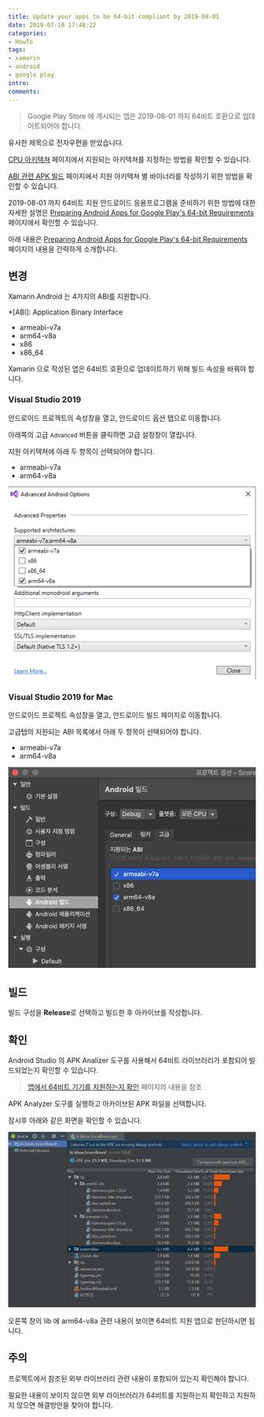 ```yaml
---
title: Update your apps to be 64-bit compliant by 2019-08-01
date: 2019-07-10 17:48:22
categories:
- HowTo
tags:
- xamarin
- android
- google play
intro:
comments:
---
```


> Google Play Store 에 게시되는 앱은 2019-08-01 까지 64비트 호환으로 업데이트되어야 합니다.

유사한 제목으로 전자우편을 받았습니다.

[CPU 아키텍쳐](https://docs.microsoft.com/ko-kr/xamarin/android/app-fundamentals/cpu-architectures?tabs=windows&WT.mc_id=docs-forums-jamont) 페이지에서 지원되는 아키텍쳐를 지정하는 방법을 확인할 수 있습니다.

[ABI 관련 APK 빌드](https://docs.microsoft.com/ko-kr/xamarin/android/deploy-test/building-apps/abi-specific-apks) 페이지에서 지원 아키텍쳐 별 바이너리를 작성하기 위한 방법을 확인할 수 있습니다.

2019-08-01 까지 64비트 지원 안드로이드 응용프로그램을 준비하기 위한 방법에 대한 자세한 설명은 [Preparing Android Apps for Google Play's 64-bit Requirements](https://devblogs.microsoft.com/xamarin/64-bit-requirements-xamarin-android-apps/) 페이지에서 확인할 수 있습니다.

아래 내용은 [Preparing Android Apps for Google Play's 64-bit Requirements](https://devblogs.microsoft.com/xamarin/64-bit-requirements-xamarin-android-apps/) 페이지의 내용을 간략하게 소개합니다.

## 변경

Xamarin.Android 는 4가지의 ABI를 지원합니다.

\*[ABI]: Application Binary Interface

-   armeabi-v7a
-   arm64-v8a
-   x86
-   x86_64

Xamarin 으로 작성된 앱은 64비트 호환으로 업데이트하기 위해 빌드 속성을 바꿔야 합니다.

### Visual Studio 2019

안드로이드 프로젝트의 속성창을 열고, 안드로이드 옵션 탭으로 이동합니다.

아래쪽의 고급 <small>Advanced</small> 버튼을 클릭하면 고급 설정창이 열립니다.

지원 아키텍쳐에 아래 두 항목이 선택되어야 합니다.

-   armeabi-v7a
-   arm64-v8a

![](./vs2019-android-x64.png)

### Visual Studio 2019 for Mac

안드로이드 프로젝트 속성창을 열고, 안드로이드 빌드 페이지로 이동합니다.

고급탭의 지원되는 ABI 목록에서 아래 두 항목이 선택되어야 합니다.

-   armeabi-v7a
-   arm64-v8a

![](./vs2019forMac-android-x64.png)

## 빌드

빌드 구성을 **Release**로 선택하고 빌드한 후 아카이브를 작성합니다.

## 확인

Android Studio 의 APK Analizer 도구를 사용해서 64비트 라이브러리가 포함되어 빌드되었는지 확인할 수 있습니다.

> [앱에서 64비트 기기를 지원하는지 확인](https://developer.android.com/distribute/best-practices/develop/64-bit?hl=ko) 페이지의 내용을 참조

APK Analyzer 도구를 실행하고 아카이브된 APK 파일을 선택합니다.

잠시후 아래와 같은 화면을 확인할 수 있습니다.

![](./scoreboard.png)

오른쪽 창의 lib 에 arm64-v8a 관련 내용이 보이면 64비트 지원 앱으로 판단하시면 됩니다.

## 주의

프로젝트에서 참조된 외부 라이브러리 관련 내용이 포함되어 있는지 확인해야 합니다.

필요한 내용이 보이지 않으면 외부 라이브러리가 64비트를 지원하는지 확인하고 지원하지 않으면 해결방안을 찾아야 합니다.
